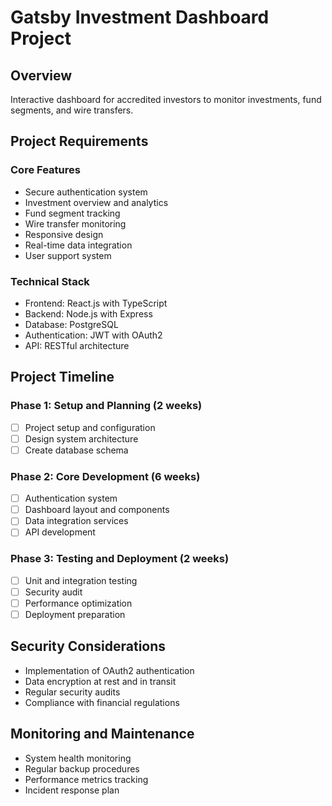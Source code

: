 # Gatsby Investment Dashboard Project

## Overview
Interactive dashboard for accredited investors to monitor investments, fund segments, and wire transfers.

## Project Requirements

### Core Features
- Secure authentication system
- Investment overview and analytics
- Fund segment tracking
- Wire transfer monitoring
- Responsive design
- Real-time data integration
- User support system

### Technical Stack
- Frontend: React.js with TypeScript
- Backend: Node.js with Express
- Database: PostgreSQL
- Authentication: JWT with OAuth2
- API: RESTful architecture

## Project Timeline

### Phase 1: Setup and Planning (2 weeks)
- [ ] Project setup and configuration
- [ ] Design system architecture
- [ ] Create database schema

### Phase 2: Core Development (6 weeks)
- [ ] Authentication system
- [ ] Dashboard layout and components
- [ ] Data integration services
- [ ] API development

### Phase 3: Testing and Deployment (2 weeks)
- [ ] Unit and integration testing
- [ ] Security audit
- [ ] Performance optimization
- [ ] Deployment preparation

## Security Considerations
- Implementation of OAuth2 authentication
- Data encryption at rest and in transit
- Regular security audits
- Compliance with financial regulations

## Monitoring and Maintenance
- System health monitoring
- Regular backup procedures
- Performance metrics tracking
- Incident response plan
